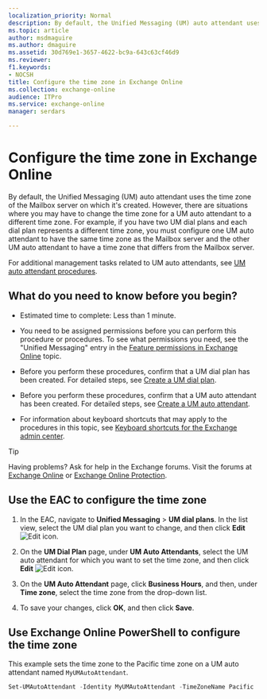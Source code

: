```yaml
---
localization_priority: Normal
description: By default, the Unified Messaging (UM) auto attendant uses the time zone of the Mailbox server on which it's created. However, there are situations where you may have to change the time zone for a UM auto attendant to a different time zone. For example, if you have two UM dial plans and each dial plan represents a different time zone, you must configure one UM auto attendant to have the same time zone as the Mailbox server and the other UM auto attendant to have a time zone that differs from the Mailbox server.
ms.topic: article
author: msdmaguire
ms.author: dmaguire
ms.assetid: 30d769e1-3657-4622-bc9a-643c63cf46d9
ms.reviewer: 
f1.keywords:
- NOCSH
title: Configure the time zone in Exchange Online
ms.collection: exchange-online
audience: ITPro
ms.service: exchange-online
manager: serdars

---
```


# Configure the time zone in Exchange Online

By default, the Unified Messaging (UM) auto attendant uses the time zone of the Mailbox server on which it's created. However, there are situations where you may have to change the time zone for a UM auto attendant to a different time zone. For example, if you have two UM dial plans and each dial plan represents a different time zone, you must configure one UM auto attendant to have the same time zone as the Mailbox server and the other UM auto attendant to have a time zone that differs from the Mailbox server.

For additional management tasks related to UM auto attendants, see [UM auto attendant procedures](um-auto-attendant-procedures.md).

## What do you need to know before you begin?

- Estimated time to complete: Less than 1 minute.

- You need to be assigned permissions before you can perform this procedure or procedures. To see what permissions you need, see the "Unified Messaging" entry in the [Feature permissions in Exchange Online](../../permissions-exo/feature-permissions.md) topic.

- Before you perform these procedures, confirm that a UM dial plan has been created. For detailed steps, see [Create a UM dial plan](../../voice-mail-unified-messaging/connect-voice-mail-system/create-um-dial-plan.md).

- Before you perform these procedures, confirm that a UM auto attendant has been created. For detailed steps, see [Create a UM auto attendant](create-a-um-auto-attendant.md).

- For information about keyboard shortcuts that may apply to the procedures in this topic, see [Keyboard shortcuts for the Exchange admin center](../../accessibility/keyboard-shortcuts-in-admin-center.md).

> [!TIP]
> Having problems? Ask for help in the Exchange forums. Visit the forums at [Exchange Online](/answers/topics/office-exchange-server-itpro.html) or [Exchange Online Protection](https://social.technet.microsoft.com/forums/forefront/home?forum=FOPE).

## Use the EAC to configure the time zone

1. In the EAC, navigate to **Unified Messaging** \> **UM dial plans**. In the list view, select the UM dial plan you want to change, and then click **Edit** ![Edit icon](../../media/ITPro_EAC_EditIcon.gif).

2. On the **UM Dial Plan** page, under **UM Auto Attendants**, select the UM auto attendant for which you want to set the time zone, and then click **Edit** ![Edit icon](../../media/ITPro_EAC_EditIcon.gif).

3. On the **UM Auto Attendant** page, click **Business Hours**, and then, under **Time zone**, select the time zone from the drop-down list.

4. To save your changes, click **OK**, and then click **Save**.

## Use Exchange Online PowerShell to configure the time zone

This example sets the time zone to the Pacific time zone on a UM auto attendant named `MyUMAutoAttendant`.

```PowerShell
Set-UMAutoAttendant -Identity MyUMAutoAttendant -TimeZoneName Pacific
```